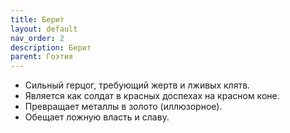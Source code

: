 ```yaml
---
title: Берит
layout: default
nav_order: 2
description: Берит
parent: Гоэтия
---
```


- Сильный герцог, требующий жертв и лживых клятв.
- Является как солдат в красных доспехах на красном коне.
- Превращает металлы в золото (иллюзорное).
- Обещает ложную власть и славу.
